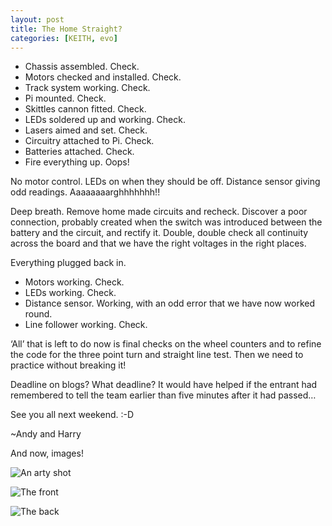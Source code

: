 ```yaml
---
layout: post
title: The Home Straight?
categories: [KEITH, evo]
---
```


* Chassis assembled. Check.
* Motors checked and installed. Check.
* Track system working. Check.
* Pi mounted. Check.
* Skittles cannon fitted. Check.
* LEDs soldered up and working. Check.
* Lasers aimed and set. Check.
* Circuitry attached to Pi. Check.
* Batteries attached. Check.
* Fire everything up. Oops!

No motor control. LEDs on when they should be off. Distance sensor giving odd readings. Aaaaaaaarghhhhhhh!!

Deep breath. Remove home made circuits and recheck. Discover a poor connection, probably created when the switch was introduced between the battery and the circuit, and rectify it. Double, double check all continuity across the board and that we have the right voltages in the right places.

Everything plugged back in.

* Motors working. Check.
* LEDs working. Check.
* Distance sensor. Working, with an odd error that we have now worked round.
* Line follower working. Check.

‘All’ that is left to do now is final checks on the wheel counters and to refine the code for the three point turn and straight line test. Then we need to practice without breaking it!

Deadline on blogs? What deadline? It would have helped if the entrant had remembered to tell the team earlier than five minutes after it had passed…

See you all next weekend. :-D

~Andy and Harry

And now, images!

![An arty shot](http://keiththerobot.uk/images/evo-arty.jpg "An arty shot...")

![The front](http://keiththerobot.uk/images/evo-front.jpg "The front...")

![The back](http://keiththerobot.uk/images/evo-back.jpg "And the back.")
